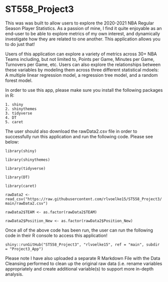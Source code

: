 # ST558_Project3

This was was built to allow users to explore the 2020-2021 NBA Regular Season Player Statistics. As a passion of mine, I find it quite enjoyable as an end-user to be able to explore metrics of my own interest, and dynamically investigate how they are related to one another. This application allows you to do just that!

Users of this application can explore a variety of metrics across 30+ NBA Teams including, but not limited to, Points per Game, Minutes per Game, Turnovers per Game, etc. Users can also explore the relationships between these variables by modeling them across three different statistical mdoels: A multiple linear regression model, a regression tree model, and a random forest model.

In order to use this app, please make sure you install the following packages in R: 

    1. shiny 
    2. shinythemes
    3. tidyverse
    4. DT
    5. caret
    
The user should also download the rawData2.csv file in order to successfully run this application and run the following code. Please see below: 

`library(shiny)`

`library(shinythemes)`

`library(tidyverse)`

`library(DT)`

`library(caret)`

`rawData2 <- read_csv("https://raw.githubusercontent.com/rlvoelke15/ST558_Project3/main/rawData2.csv")`

`rawData2$TEAM <- as.factor(rawData2$TEAM)` 

`rawData2$Position_New <- as.factor(rawData2$Position_New)`

Once all of the above code has been run, the user can run the following code in their R console to access this application!

`shiny::runGitHub("ST558_Project3", "rlvoelke15", ref = "main", subdir = "Project3_App")`

Please note I have also uploaded a separate R Markdown File with the Data Cleansing performed to clean up the original raw data (i.e. rename variables appropriately and create additional variable(s) to support more in-depth analysis. 
